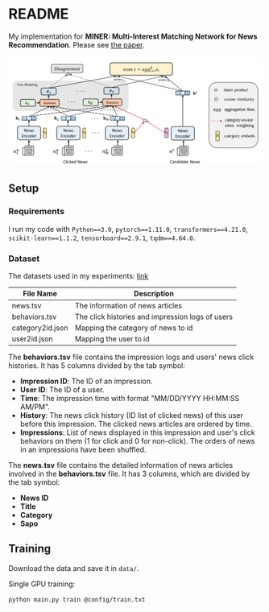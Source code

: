 # README

My implementation for **MINER: Multi-Interest Matching Network for News Recommendation**. Please see 
[the paper](https://aclanthology.org/2022.findings-acl.29.pdf).

![](./assets/model.png)

## Setup
### Requirements

I run my code with `Python==3.9`, `pytorch==1.11.0`, `transformers==4.21.0`, `scikit-learn==1.1.2`, `tensorboard==2.9.1`,
`tqdm==4.64.0`.


### Dataset
The datasets used in my experiments: [link](https://drive.google.com/file/d/1QvtKukmitPtV7Mhu3R-eOBNexHWljUtf/view?usp=sharing) 


| File Name        | Description                                      |
|------------------|--------------------------------------------------|
| news.tsv         | The information of news articles                 |
| behaviors.tsv    | The click histories and impression logs of users |
| category2id.json | Mapping the category of news to id               |
| user2id.json     | Mapping the user to id                           |

The **behaviors.tsv** file contains the impression logs and users' news click histories. 
It has 5 columns divided by the tab symbol:

* **Impression ID**: The ID of an impression.
* **User ID**: The ID of a user.
* **Time**: The impression time with format "MM/DD/YYYY HH:MM:SS AM/PM".
* **History**: The news click history (ID list of clicked news) of this user before this impression. The clicked news 
articles are ordered by time.
* **Impressions**: List of news displayed in this impression and user's click behaviors on them (1 for click and 0 
for non-click). The orders of news in an impressions
have been shuffled.

The **news.tsv** file contains the detailed information of news articles involved in the **behaviors.tsv** file.
It has 3 columns, which are divided by the tab symbol:

* **News ID** 
* **Title** 
* **Category**
* **Sapo**


## Training
Download the data and save it in ```data/```.


Single GPU training:

``` shell
python main.py train @config/train.txt
```
